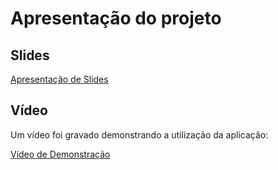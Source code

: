 # Apresentação do projeto

## Slides

[Apresentação de Slides](./YRM.pdf)

## Vídeo

Um vídeo foi gravado demonstrando a utilização da aplicação:

[Vídeo de Demonstração](./video-demonstracao.mp4)
